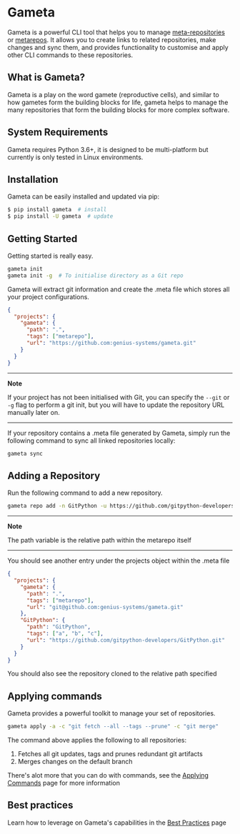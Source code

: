 # Gameta

Gameta is a powerful CLI tool that helps you to manage [meta-repositories] 
or [metarepos]. It allows you to create links to related repositories, 
make changes and sync them, and provides functionality to customise and 
apply other CLI commands to these repositories.

## What is Gameta?

Gameta is a play on the word gamete (reproductive cells), and similar 
to how gametes form the building blocks for life, gameta helps to 
manage the many repositories that form the building blocks for more
complex software.

## System Requirements

Gameta requires Python 3.6+, it is designed to be multi-platform but currently is
only tested in Linux environments.

## Installation

Gameta can be easily installed and updated via pip:

```bash
$ pip install gameta  # install
$ pip install -U gameta  # update
```

## Getting Started

Getting started is really easy.

```bash
gameta init
gameta init -g  # To initialise directory as a Git repo 
```

Gameta will extract git information and create the .meta file which stores 
all your project configurations.

```json
{
  "projects": {
    "gameta": {
      "path": ".",
      "tags": ["metarepo"],
      "url": "https://github.com:genius-systems/gameta.git"
    }
  }
}
```

___
**Note**

If your project has not been initialised with Git, you can specify the
`--git` or `-g` flag to perform a git init, but you will have to update the
repository URL manually later on. 
___

If your repository contains a .meta file generated by Gameta, simply run the
following command to sync all linked repositories locally:

```bash
gameta sync
```

## Adding a Repository

Run the following command to add a new repository.

```bash
gameta repo add -n GitPython -u https://github.com/gitpython-developers/GitPython.git -p GitPython
```

___
**Note**

The path variable is the relative path within the metarepo itself
___

You should see another entry under the projects object within the .meta file

```json
{
  "projects": {
    "gameta": {
      "path": ".",
      "tags": ["metarepo"],
      "url": "git@github.com:genius-systems/gameta.git"
    },
    "GitPython": {
      "path": "GitPython",
      "tags": ["a", "b", "c"],
      "url": "https://github.com/gitpython-developers/GitPython.git"
    }
  }
}
```

You should also see the repository cloned to the relative path specified

## Applying commands

Gameta provides a powerful toolkit to manage your set of repositories.

```bash
gameta apply -a -c "git fetch --all --tags --prune" -c "git merge"
```

The command above applies the following to all repositories:

1. Fetches all git updates, tags and prunes redundant git artifacts
2. Merges changes on the default branch

There's alot more that you can do with commands, see the [Applying Commands]
page for more information

## Best practices

Learn how to leverage on Gameta's capabilities in the [Best Practices] page

[Best Practices]: user_guide/best_practices.md
[Applying Commands]: user_guide/applying_commands.md
[meta-repositories]: metarepos.md
[metarepos]: metarepos.md